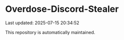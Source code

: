 # Overdose-Discord-Stealer

Last updated: 2025-07-15 20:34:52

This repository is automatically maintained.
